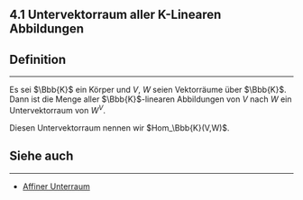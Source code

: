 ## 4.1 Untervektorraum aller K-Linearen Abbildungen

## Definition

***

Es sei $\Bbb{K}$ ein Körper und $V$, $W$ seien Vektorräume über $\Bbb{K}$. Dann ist die Menge aller $\Bbb{K}$-linearen Abbildungen von $V$ nach $W$ ein Untervektorraum von $W^V$.

Diesen Untervektorraum nennen wir $Hom_\Bbb{K}(V,W)$.

## Siehe auch

***

* [Affiner Unterraum](</4. Vektorräume und lineare Abbildungen/4.1 Grundlegendes zu Vektorräumen und linearen Abbildungen/Affiner Unterraum.md>)

<!--ID: 1709288319844-->


